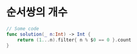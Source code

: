 # 순서쌍의 개수

```swift
// Some code
func solution(_ n:Int) -> Int {
    return (1...n).filter{ n % $0 == 0 }.count
}
```
